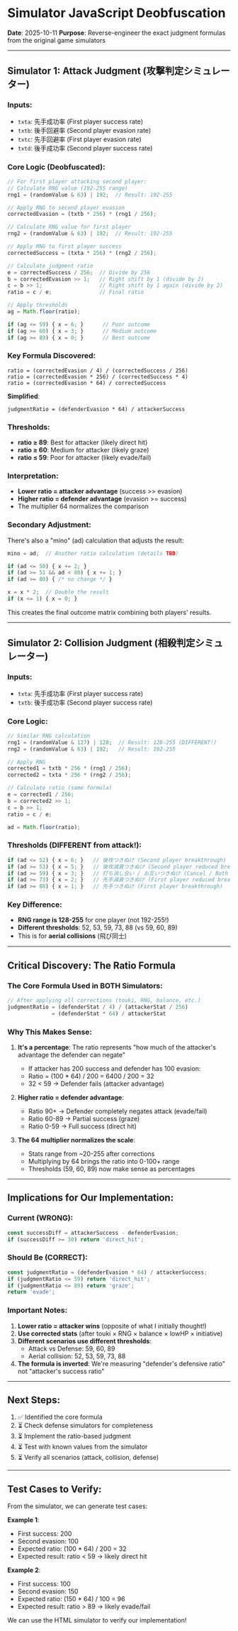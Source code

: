 # Simulator JavaScript Deobfuscation

**Date**: 2025-10-11
**Purpose**: Reverse-engineer the exact judgment formulas from the original game simulators

---

## Simulator 1: Attack Judgment (攻撃判定シミュレーター)

### Inputs:
- `txta`: 先手成功率 (First player success rate)
- `txtb`: 後手回避率 (Second player evasion rate)
- `txtc`: 先手回避率 (First player evasion rate)
- `txtd`: 後手成功率 (Second player success rate)

### Core Logic (Deobfuscated):

```javascript
// For first player attacking second player:
// Calculate RNG value (192-255 range)
rng1 = (randomValue & 63) | 192;  // Result: 192-255

// Apply RNG to second player evasion
correctedEvasion = (txtb * 256) * (rng1 / 256);

// Calculate RNG value for first player
rng2 = (randomValue & 63) | 192;  // Result: 192-255

// Apply RNG to first player success
correctedSuccess = (txta * 256) * (rng2 / 256);

// Calculate judgment ratio
e = correctedSuccess / 256;  // Divide by 256
b = correctedEvasion >> 1;   // Right shift by 1 (divide by 2)
c = b >> 1;                  // Right shift by 1 again (divide by 2)
ratio = c / e;               // Final ratio

// Apply thresholds
ag = Math.floor(ratio);

if (ag <= 59) { x = 6; }      // Poor outcome
if (ag >= 60) { x = 3; }      // Medium outcome
if (ag >= 89) { x = 0; }      // Best outcome
```

### Key Formula Discovered:

```
ratio = (correctedEvasion / 4) / (correctedSuccess / 256)
ratio = (correctedEvasion * 256) / (correctedSuccess * 4)
ratio = (correctedEvasion * 64) / correctedSuccess
```

**Simplified**:
```
judgmentRatio = (defenderEvasion * 64) / attackerSuccess
```

### Thresholds:
- **ratio ≥ 89**: Best for attacker (likely direct hit)
- **ratio ≥ 60**: Medium for attacker (likely graze)
- **ratio ≤ 59**: Poor for attacker (likely evade/fail)

### Interpretation:
- **Lower ratio = attacker advantage** (success >> evasion)
- **Higher ratio = defender advantage** (evasion >= success)
- The multiplier 64 normalizes the comparison

### Secondary Adjustment:

There's also a "mino" (ad) calculation that adjusts the result:

```javascript
mino = ad;  // Another ratio calculation (details TBD)

if (ad <= 50) { x += 2; }
if (ad >= 51 && ad < 80) { x += 1; }
if (ad >= 80) { /* no change */ }

x = x * 2;  // Double the result
if (x <= 1) { x = 0; }
```

This creates the final outcome matrix combining both players' results.

---

## Simulator 2: Collision Judgment (相殺判定シミュレーター)

### Inputs:
- `txta`: 先手成功率 (First player success rate)
- `txtb`: 後手成功率 (Second player success rate)

### Core Logic:

```javascript
// Similar RNG calculation
rng1 = (randomValue & 127) | 128;  // Result: 128-255 (DIFFERENT!)
rng2 = (randomValue & 63) | 192;   // Result: 192-255

// Apply RNG
corrected1 = txtb * 256 * (rng1 / 256);
corrected2 = txta * 256 * (rng2 / 256);

// Calculate ratio (same formula)
e = corrected1 / 256;
b = corrected2 >> 1;
c = b >> 1;
ratio = c / e;

ad = Math.floor(ratio);
```

### Thresholds (DIFFERENT from attack!):

```javascript
if (ad <= 52) { x = 6; }   // 後攻つきぬけ (Second player breakthrough)
if (ad >= 53) { x = 5; }   // 後攻減衰つきぬけ (Second player reduced breakthrough)
if (ad >= 59) { x = 3; }   // 打ち消し合い / お互いつきぬけ (Cancel / Both breakthrough)
if (ad >= 73) { x = 2; }   // 先手減衰つきぬけ (First player reduced breakthrough)
if (ad >= 88) { x = 1; }   // 先手つきぬけ (First player breakthrough)
```

### Key Difference:
- **RNG range is 128-255** for one player (not 192-255!)
- **Different thresholds**: 52, 53, 59, 73, 88 (vs 59, 60, 89)
- This is for **aerial collisions** (飛び同士)

---

## Critical Discovery: The Ratio Formula

### The Core Formula Used in BOTH Simulators:

```typescript
// After applying all corrections (touki, RNG, balance, etc.)
judgmentRatio = (defenderStat / 4) / (attackerStat / 256)
              = (defenderStat * 64) / attackerStat
```

### Why This Makes Sense:

1. **It's a percentage**: The ratio represents "how much of the attacker's advantage the defender can negate"
   - If attacker has 200 success and defender has 100 evasion:
   - Ratio = (100 * 64) / 200 = 6400 / 200 = 32
   - 32 < 59 → Defender fails (attacker advantage)

2. **Higher ratio = defender advantage**:
   - Ratio 90+ → Defender completely negates attack (evade/fail)
   - Ratio 60-89 → Partial success (graze)
   - Ratio 0-59 → Full success (direct hit)

3. **The 64 multiplier normalizes the scale**:
   - Stats range from ~20-255 after corrections
   - Multiplying by 64 brings the ratio into 0-100+ range
   - Thresholds (59, 60, 89) now make sense as percentages

---

## Implications for Our Implementation:

### Current (WRONG):
```typescript
const successDiff = attackerSuccess - defenderEvasion;
if (successDiff >= 30) return 'direct_hit';
```

### Should Be (CORRECT):
```typescript
const judgmentRatio = (defenderEvasion * 64) / attackerSuccess;
if (judgmentRatio <= 59) return 'direct_hit';
if (judgmentRatio <= 89) return 'graze';
return 'evade';
```

### Important Notes:

1. **Lower ratio = attacker wins** (opposite of what I initially thought!)
2. **Use corrected stats** (after touki × RNG × balance × lowHP × initiative)
3. **Different scenarios use different thresholds**:
   - Attack vs Defense: 59, 60, 89
   - Aerial collision: 52, 53, 59, 73, 88
4. **The formula is inverted**: We're measuring "defender's defensive ratio" not "attacker's success ratio"

---

## Next Steps:

1. ✅ Identified the core formula
2. ⏳ Check defense simulators for completeness
3. ⏳ Implement the ratio-based judgment
4. ⏳ Test with known values from the simulator
5. ⏳ Verify all scenarios (attack, collision, defense)

---

## Test Cases to Verify:

From the simulator, we can generate test cases:

**Example 1**:
- First success: 200
- Second evasion: 100
- Expected ratio: (100 * 64) / 200 = 32
- Expected result: ratio < 59 → likely direct hit

**Example 2**:
- First success: 100
- Second evasion: 150
- Expected ratio: (150 * 64) / 100 = 96
- Expected result: ratio > 89 → likely evade/fail

We can use the HTML simulator to verify our implementation!

